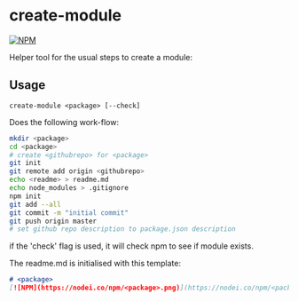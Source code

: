# create-module
[![NPM](https://nodei.co/npm/create-module.png)](https://nodei.co/npm/create-module/)

Helper tool for the usual steps to create a module:

## Usage
```
create-module <package> [--check]
```

Does the following work-flow:
```sh
mkdir <package>
cd <package>
# create <githubrepo> for <package>
git init
git remote add origin <githubrepo>
echo <readme> > readme.md
echo node_modules > .gitignore
npm init
git add --all
git commit -m "initial commit"
git push origin master
# set github repo description to package.json description
```

if the 'check' flag is used, it will check npm to see if module exists.

The readme.md is initialised with this template:

```md
# <package>
[![NPM](https://nodei.co/npm/<package>.png)](https://nodei.co/npm/<package>/)

```
